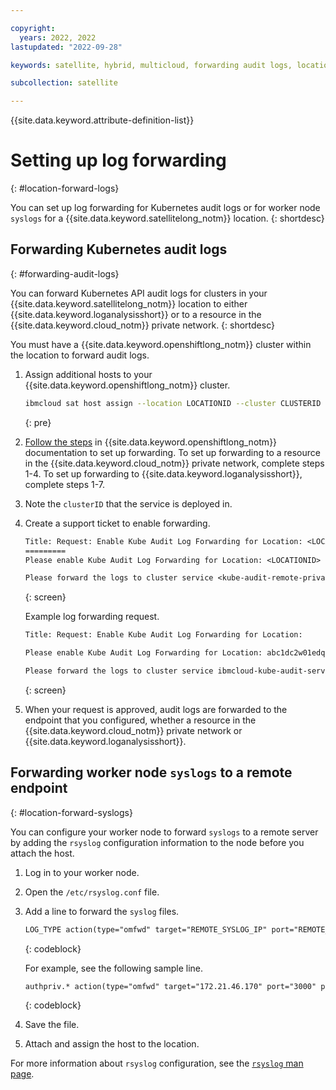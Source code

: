 ```yaml
---

copyright:
  years: 2022, 2022
lastupdated: "2022-09-28"

keywords: satellite, hybrid, multicloud, forwarding audit logs, location audit logs, kubernetes API audit logs

subcollection: satellite

---
```


{{site.data.keyword.attribute-definition-list}}


# Setting up log forwarding
{: #location-forward-logs}

You can set up log forwarding for Kubernetes audit logs or for worker node `syslogs` for a {{site.data.keyword.satellitelong_notm}} location.
{: shortdesc}

## Forwarding Kubernetes audit logs
{: #forwarding-audit-logs}

You can forward Kubernetes API audit logs for clusters in your {{site.data.keyword.satellitelong_notm}} location to either {{site.data.keyword.loganalysisshort}} or to a resource in the {{site.data.keyword.cloud_notm}} private network.
{: shortdesc}

You must have a {{site.data.keyword.openshiftlong_notm}} cluster within the location to forward audit logs.

1. Assign additional hosts to your {{site.data.keyword.openshiftlong_notm}} cluster.
    
    ```sh
    ibmcloud sat host assign --location LOCATIONID --cluster CLUSTERID
    ```
    {: pre}

2. [Follow the steps](/docs/openshift?topic=openshift-health-audit#audit-api-server-la) in {{site.data.keyword.openshiftlong_notm}} documentation to set up forwarding. To set up forwarding to a resource in the {{site.data.keyword.cloud_notm}} private network, complete steps 1-4. To set up forwarding to {{site.data.keyword.loganalysisshort}}, complete steps 1-7.
3. Note the `clusterID` that the service is deployed in.
4. Create a support ticket to enable forwarding.
    
    ```txt
    Title: Request: Enable Kube Audit Log Forwarding for Location: <LOCATIONID>
    =========
    Please enable Kube Audit Log Forwarding for Location: <LOCATIONID>

    Please forward the logs to cluster service <kube-audit-remote-private-ip|ibmcloud-kube-audit-service> in cluster: CLUSTERID
    ```
    {: screen}

    Example log forwarding request.
    ```txt
    Title: Request: Enable Kube Audit Log Forwarding for Location: 

    Please enable Kube Audit Log Forwarding for Location: abc1dc2w01edqjl9o42g

    Please forward the logs to cluster service ibmcloud-kube-audit-service in cluster: abcd1h3w0scd7l9mc6gg
    ```
    {: screen}

5. When your request is approved, audit logs are forwarded to the endpoint that you configured, whether a resource in the {{site.data.keyword.cloud_notm}} private network or {{site.data.keyword.loganalysisshort}}.


## Forwarding worker node `syslogs` to a remote endpoint
{: #location-forward-syslogs}

You can configure your worker node to forward `syslogs` to a remote server by adding the `rsyslog` configuration information to the node before you attach the host.

1. Log in to your worker node.
2. Open the `/etc/rsyslog.conf` file.
3. Add a line to forward the `syslog` files. 

    ```txt
    LOG_TYPE action(type="omfwd" target="REMOTE_SYSLOG_IP" port="REMOTE_SYSLOG_PORT" protocol="PROTOCOL")
    ```
    {: codeblock}

    For example, see the following sample line.

    ```txt
    authpriv.* action(type="omfwd" target="172.21.46.170" port="3000" protocol="tcp")
    ```
    {: codeblock}
4. Save the file.
5. Attach and assign the host to the location.

For more information about `rsyslog` configuration, see the [`rsyslog` man page](https://man7.org/linux/man-pages/man5/rsyslog.conf.5.html).
